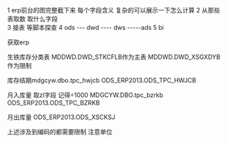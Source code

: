 1  erp前台的图完整截下来  每个字段含义  复杂的可以展示一下怎么计算
2  从那些表取数 取什么字段   
3  接表  等脚本探查
4 ods  ---  dwd  ----  dws   -----ads
5 bi


获取erp


生铁库存分类表
MDDWD.DWD_STKCFLB作为主表
MDDWD.DWD_XSGXDYB作为限制


库存结期mdgcyw.dbo.tpc_hwjcb      ODS_ERP2013.ODS_TPC_HWJCB        

月入库量  取zl字段   记得÷1000   MDGCYW.DBO.tpc_bzrkb   ODS_ERP2013.ODS_TPC_BZRKB

月出库量  ODS_ERP2013.ODS_XSCKSJ

上述涉及到编码的都需要限制   注意单位